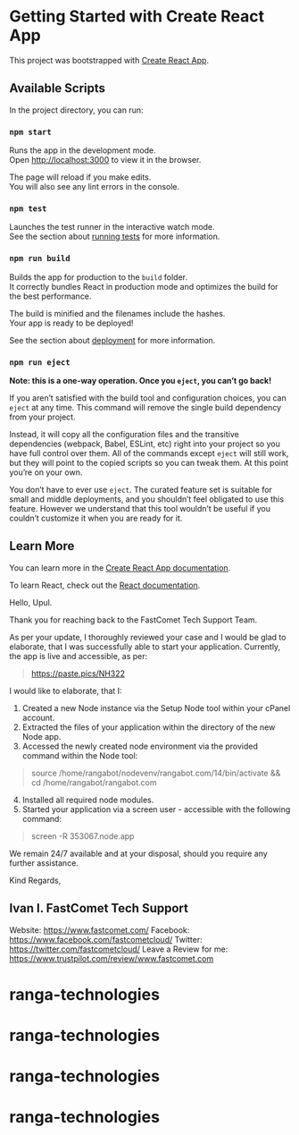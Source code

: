# Getting Started with Create React App

This project was bootstrapped with [Create React App](https://github.com/facebook/create-react-app).

## Available Scripts

In the project directory, you can run:

### `npm start`

Runs the app in the development mode.\
Open [http://localhost:3000](http://localhost:3000) to view it in the browser.

The page will reload if you make edits.\
You will also see any lint errors in the console.

### `npm test`

Launches the test runner in the interactive watch mode.\
See the section about [running tests](https://facebook.github.io/create-react-app/docs/running-tests) for more information.

### `npm run build`

Builds the app for production to the `build` folder.\
It correctly bundles React in production mode and optimizes the build for the best performance.

The build is minified and the filenames include the hashes.\
Your app is ready to be deployed!

See the section about [deployment](https://facebook.github.io/create-react-app/docs/deployment) for more information.

### `npm run eject`

**Note: this is a one-way operation. Once you `eject`, you can’t go back!**

If you aren’t satisfied with the build tool and configuration choices, you can `eject` at any time. This command will remove the single build dependency from your project.

Instead, it will copy all the configuration files and the transitive dependencies (webpack, Babel, ESLint, etc) right into your project so you have full control over them. All of the commands except `eject` will still work, but they will point to the copied scripts so you can tweak them. At this point you’re on your own.

You don’t have to ever use `eject`. The curated feature set is suitable for small and middle deployments, and you shouldn’t feel obligated to use this feature. However we understand that this tool wouldn’t be useful if you couldn’t customize it when you are ready for it.

## Learn More

You can learn more in the [Create React App documentation](https://facebook.github.io/create-react-app/docs/getting-started).

To learn React, check out the [React documentation](https://reactjs.org/).






Hello, Upul.

Thank you for reaching back to the FastComet Tech Support Team.

As per your update, I thoroughly reviewed your case and I would be glad to elaborate, that I was successfully able to start your application. Currently, the app is live and accessible, as per:

> https://paste.pics/NH322

I would like to elaborate, that I:

1. Created a new Node instance via the Setup Node tool within your cPanel account.
2. Extracted the files of your application within the directory of the new Node app.
3. Accessed the newly created node environment via the provided command within the Node tool:

> source /home/rangabot/nodevenv/rangabot.com/14/bin/activate && cd /home/rangabot/rangabot.com

4. Installed all required node modules.
5. Started your application via a screen user - accessible with the following command:

> screen -R 353067.node.app

We remain 24/7 available and at your disposal, should you require any further assistance.

Kind Regards,

Ivan I.
FastComet Tech Support
--
Website: https://www.fastcomet.com/
Facebook: https://www.facebook.com/fastcometcloud/
Twitter: https://twitter.com/fastcometcloud/
Leave a Review for me: https://www.trustpilot.com/review/www.fastcomet.com

# ranga-technologies
# ranga-technologies
# ranga-technologies
# ranga-technologies
